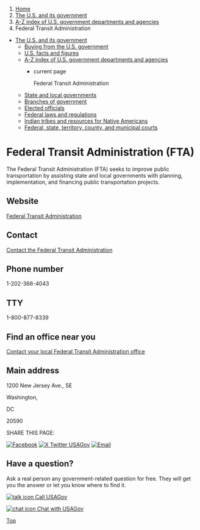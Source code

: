 1. [Home](/)
2. [The U.S. and its government](/about-the-us)
3. [A-Z index of U.S. government departments and agencies](/agency-index)
4. Federal Transit Administration

* [The U.S. and its government](/about-the-us)
  + [Buying from the U.S. government](/buy-from-government)
  + [U.S. facts and figures](/facts-figures)
  + [A-Z index of U.S. government departments and agencies](/agency-index)
    - current page

      Federal Transit Administration
  + [State and local governments](/state-local-governments)
  + [Branches of government](/branches-of-government)
  + [Elected officials](/elected-officials)
  + [Federal laws and regulations](/laws-and-regulations)
  + [Indian tribes and resources for Native Americans](/tribes)
  + [Federal, state, territory, county, and municipal courts](/courts)

Federal Transit Administration
(FTA)
====================================

The Federal Transit Administration (FTA) seeks to improve public transportation by assisting state and local governments with planning, implementation, and financing public transportation projects.

Website
-------

[Federal Transit Administration](https://www.transit.dot.gov/)

Contact
-------

[Contact the Federal Transit Administration](https://www.transit.dot.gov/about/contact/contact-us)

Phone number
------------

1-202-366-4043

TTY
---

1-800-877-8339

Find an office near you
-----------------------

[Contact your local Federal Transit Administration office](https://www.transit.dot.gov/about/regional-offices/regional-offices)

Main address
------------

  

1200 New Jersey Ave., SE
  

Washington,

DC

20590

SHARE THIS PAGE:

[![Facebook](/themes/custom/usagov/images/social-media-icons/Facebook_Icon.svg)](https://www.facebook.com/sharer/sharer.php?u=https://www.usa.gov/agencies/federal-transit-administration&v=3)
[![X Twitter USAGov](/themes/custom/usagov/images/social-media-icons/X_Twitter_Icon.svg?version=2)](https://twitter.com/intent/tweet?source=webclient&text=https://www.usa.gov/agencies/federal-transit-administration)
[![Email](/themes/custom/usagov/images/social-media-icons/Email_Icon.svg?version=2)](mailto:?subject=https://www.usa.gov/agencies/federal-transit-administration)

Have a question?
----------------

Ask a real person any government-related question for free. They will get you the answer or let you know where to find it.

[![talk icon](/themes/custom/usagov/images/ICONS_talk.png)
Call USAGov](/phone)

[![chat icon](/themes/custom/usagov/images/ICONS_chat.png)
Chat with USAGov](/chat)

[Top](#main-content)